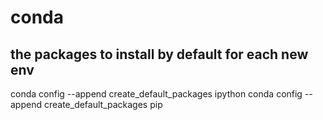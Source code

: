 # conda

## the packages to install by default for each new env 
conda config --append create_default_packages  ipython
conda config --append create_default_packages  pip


